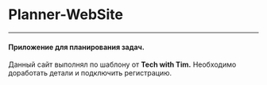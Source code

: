 # Planner-WebSite

---
#### Приложение для планирования задач.
Данный сайт выполнял по шаблону от **Tech with Tim.** Необходимо доработать детали и подключить регистрацию. 
